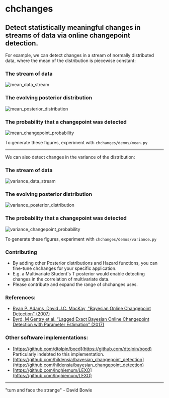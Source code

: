 # chchanges
Detect statistically meaningful changes in streams of data via online changepoint detection.
---
For example, we can detect changes in a stream of normally distributed data, where the mean of the distribution is piecewise constant:

### The stream of data
![mean_data_stream](chchanges/demos/mean_data_stream.gif)

### The evolving posterior distribution
![mean_posterior_distribution](chchanges/demos/mean_posterior_distribution.gif)

### The probability that a changepoint was detected
![mean_changepoint_probability](chchanges/demos/mean_changepoint_probability.gif)

To generate these figures, experiment with `chchanges/demos/mean.py`

---

We can also detect changes in the variance of the distribution:

### The stream of data
![variance_data_stream](chchanges/demos/variance_data_stream.gif)

### The evolving posterior distribution
![variance_posterior_distribution](chchanges/demos/variance_posterior_distribution.gif)

### The probability that a changepoint was detected
![variance_changepoint_probability](chchanges/demos/variance_changepoint_probability.gif)

To generate these figures, experiment with `chchanges/demos/variance.py`

### Contributing
- By adding other Posterior distributions and Hazard functions, you can fine-tune chchanges for your specific application.
- E.g. a Multivariate Student's T posterior would enable detecting changes in the correlation of multivariate data.
- Please contribute and expand the range of chchanges uses.

### References:
- [Ryan P. Adams, David J.C. MacKay, "Bayesian Online Changepoint Detection" (2007)](https://arxiv.org/abs/0710.3742)
- [Byrd, M Gentry et al. “Lagged Exact Bayesian Online Changepoint Detection with Parameter Estimation” (2017)](https://arxiv.org/abs/1710.03276)


### Other software implementations:
- [https://github.com/dtolpin/bocd](https://github.com/dtolpin/bocd) Particularly indebted to this implementation.
- [https://github.com/hildensia/bayesian_changepoint_detection](https://github.com/hildensia/bayesian_changepoint_detection)
- [https://github.com/lnghiemum/LEXO](https://github.com/lnghiemum/LEXO)

---
"turn and face the strange" - David Bowie
